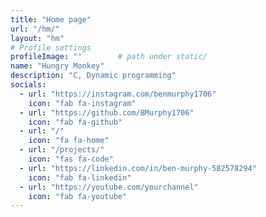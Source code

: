 ```yaml
---
title: "Home page"
url: "/hm/"
layout: "hm"
# Profile settings
profileImage: ""        # path under static/
name: "Hungry Monkey"
description: "C, Dynamic programming"
socials:
  - url: "https://instagram.com/benmurphy1706"
    icon: "fab fa-instagram"
  - url: "https://github.com/BMurphy1706"
    icon: "fab fa-github"
  - url: "/"
    icon: "fa fa-home"
  - url: "/projects/"
    icon: "fas fa-code"
  - url: "https://linkedin.com/in/ben-murphy-582578294"
    icon: "fab fa-linkedin"
  - url: "https://youtube.com/yourchannel"
    icon: "fab fa-youtube"
---
```

